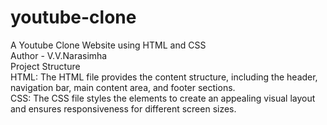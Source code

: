 # youtube-clone
A Youtube Clone Website using HTML and CSS
<br>
Author - V.V.Narasimha
<br>
Project Structure
<br>
HTML: The HTML file provides the content structure, including the header, navigation bar, main content area, and footer sections.
<br>
CSS: The CSS file styles the elements to create an appealing visual layout and ensures responsiveness for different screen sizes.

